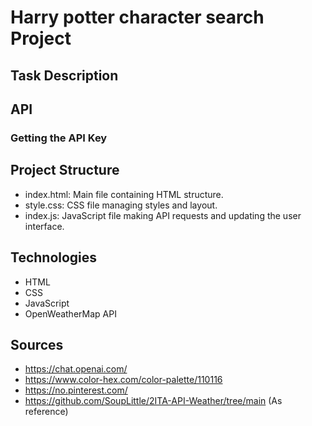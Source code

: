Harry potter character search Project
====================



Task Description
----------------


API
---


### Getting the API Key

Project Structure
-----------------

-   index.html: Main file containing HTML structure.
-   style.css: CSS file managing styles and layout.
-   index.js: JavaScript file making API requests and updating the user interface.

Technologies
------------

-   HTML
-   CSS
-   JavaScript
-   OpenWeatherMap API

Sources
------

-  https://chat.openai.com/
-  https://www.color-hex.com/color-palette/110116
-  https://no.pinterest.com/
-  https://github.com/SoupLittle/2ITA-API-Weather/tree/main (As reference)

